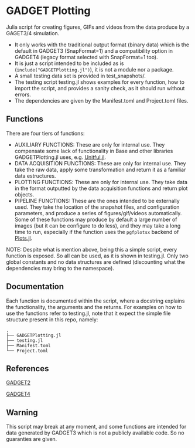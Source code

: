 # GADGET Plotting

Julia script for creating figures, GIFs and videos from the data produce by a GAGET3/4 simulation.

- It only works with the traditional output format (binary data) which is the default in GADGET3 (SnapFormat=1) and a compatibility option in GADGET4 (legacy format selected with SnapFormat=1 too).
- It is just a script intended to be included as is (`include("GADGETPlotting.jl")`), it is not a module nor a package.
- A small testing data set is provided in test_snapshots/.
- The testing script testing.jl shows examples for every function, how to import the script, and provides a sanity check, as it should run without errors.
- The dependencies are given by the Manifest.toml and Project.toml files.

## Functions

There are four tiers of functions:

- AUXILIARY FUNCTIONS: These are only for internal use. They compensate some lack of functionality in Base and other libraries GADGETPlotting.jl uses, e.g. [Unitful.jl](https://github.com/PainterQubits/Unitful.jl).
- DATA ACQUISITION FUNCTIONS: These are only for internal use. They take the raw data, apply some transformation and return it as a familiar data estructures.
- PLOTTING FUNCTIONS: These are only for internal use. They take data in the format outputted by the data acquisition functions and return plot objects.
- PIPELINE FUNCTIONS: These are the ones intended to be externally used. They take the location of the snapshot files, and configuration parameters, and produce a series of figures/gif/videos automatically. Some of these functions may produce by default a large number of images (but it can be configure to do less), and they may take a long time to run, especially if the function uses the `pgfplotsx` backend of [Plots.jl](https://github.com/JuliaPlots/Plots.jl).

NOTE: Despite what is mention above, being this a simple script, every function is exposed. So all can be used, as it is shown in testing.jl. Only two global constants and no data structures are defined (discounting what the dependencies may bring to the namespace).

## Documentation

Each function is documented within the script, where a docstring explains the functionality, the arguments and the returns.
For examples on how to use the functions refer to testing.jl, note that it expect the simple file structure present in this repo, namely:

    .
    ├── GADGETPlotting.jl 
    ├── testing.jl
    ├── Manifest.toml 
    └── Project.toml

## References

[GADGET2](https://wwwmpa.mpa-garching.mpg.de/gadget/)

[GADGET4](https://wwwmpa.mpa-garching.mpg.de/gadget4/)

## Warning

This script may break at any moment, and some functions are intended for data generated by GADGET3 which is not a publicly available code. So no guaranties are given.